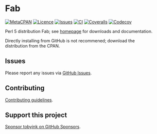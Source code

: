 # Fab

[![MetaCPAN](https://img.shields.io/cpan/v/Fab.svg)](https://metacpan.org/release/Fab)
[![Licence](https://img.shields.io/cpan/l/Fab)](https://metacpan.org/dist/Fab/source/LICENSE)
[![Issues](https://img.shields.io/github/issues/tobyink/p5-fab)](https://github.com/tobyink/p5-fab/issues)
[![CI](https://github.com/tobyink/p5-fab/workflows/CI/badge.svg)](https://github.com/tobyink/p5-fab/actions)
[![Coveralls](https://coveralls.io/repos/tobyink/p5-fab/badge.svg?branch=master&amp;service=github)](https://coveralls.io/github/tobyink/p5-fab)
[![Codecov](https://codecov.io/gh/tobyink/p5-fab/branch/master/graph/badge.svg)](https://codecov.io/gh/tobyink/p5-fab)

Perl 5 distribution Fab; see [homepage](https://metacpan.org/release/Fab)
for downloads and documentation.

Directly installing from GitHub is not recommened; download the distribution
from the CPAN.

## Issues

Please report any issues via [GitHub Issues](https://github.com/tobyink/p5-fab/issues).

## Contributing

[Contributing guidelines](https://toby.ink/open-source/contributing/).

## Support this project

[Sponsor tobyink on GitHub Sponsors](https://github.com/sponsors/tobyink).
